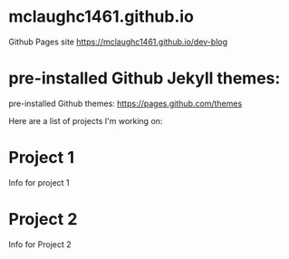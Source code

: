 # mclaughc1461.github.io

Github Pages site https://mclaughc1461.github.io/dev-blog

pre-installed Github Jekyll themes: 
=======
pre-installed Github themes: https://pages.github.com/themes

Here are a list of projects I'm working on:
# Project 1
Info for project 1

# Project 2
Info for Project 2
